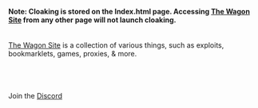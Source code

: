 <b>Note: Cloaking is stored on the Index.html page. Accessing <a href="https://the-wagonization.github.io/The-Wagon-Site/">The Wagon Site</a> from any other page will not launch cloaking.</b>
<br>
<br>
<br>
<a href="https://the-wagonization.github.io/The-Wagon-Site/">The Wagon Site</a> is a collection of various things, such as exploits, bookmarklets, games, proxies, & more.
<br>
<br>
<br>
<br>
<br>
Join the <a href="https://discord.com/invite/mSZ2YWzg68">Discord</a>
